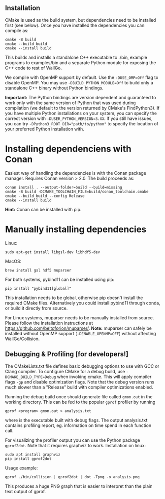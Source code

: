 
## Installation

CMake is used as the build system, but dependencies need to be installed first (see below). Once you have installed the dependencies you can compile as:
```
cmake -B build
cmake --build build
cmake --install build
```
This builds and installs a standalone C++ executable to ./bin, example programs to examples/bin and a separate Python module for exposing the C++ code to rest of WallGo.

We compile with OpenMP support by default. Use the ```-DUSE_OMP=Off``` flag to disable OpenMP. You may use ```-DBUILD_PYTHON_MODULE=Off``` to build only a standalone C++ binary without Python bindings.

**Important:** The Python bindings are version dependent and guaranteed to work only with the same version of Python that was used during compilation (we default to the version returned by CMake's FindPython3). If you have multiple Python installations on your system, you can specify the correct version with ```-DUSER_PYTHON_VERSION=3.XX```. If you still have issues, you can try ```-DPython3_ROOT_DIR="path/to/python"``` to specify the location of your preferred Python installation with.


# Installing dependenciens with Conan

Easiest way of handling the dependencies is with the Conan package manager. Requires Conan version > 2.0. The build proceeds as:
```
conan install . --output-folder=build --build=missing
cmake -B build -DCMAKE_TOOLCHAIN_FILE=build/conan_toolchain.cmake
cmake --build build --config Release
cmake --install build
```
**Hint:** Conan can be installed with pip. 


# Manually installing dependencies

Linux:
```
sudo apt-get install libgsl-dev libhdf5-dev
```

MacOS: 
```
brew install gsl hdf5 muparser
```

For both systems, pybind11 can be installed using pip:
```
pip install "pybind11[global]"
```
This installation needs to be global, otherwise pip doesn't install the required CMake files. Alternatively you could install pybind11 through conda, or build it directly from source.

For Linux systems, muparser needs to be manually installed from source. Please follow the installation instructions at https://github.com/beltoforion/muparser/. **Note:** muparser can safely be installed without OpenMP support (```-DENABLE_OPENMP=OFF```) without affecting WallGo/Collision.


## Debugging & Profiling [for developers!]

The CMakeLists.txt file defines basic debugging options to use with GCC or Clang compiler. To configure CMake for a debug build, use ```-DCMAKE_BUILD_TYPE=Debug``` when invoking cmake. This will apply compiler flags ```-gp``` and disable optimization flags. Note that the debug version runs much slower than a "Release" build with compiler optimizations enabled.

Running the debug build once should generate file called ```gmon.out``` in the working directory. This can be fed to the popular ```gprof``` profiler by running 

```
gprof <program> gmon.out > analysis.txt
```
where <program> is the executable built with debug flags. The output analysis.txt contains profiling report, eg. information on time spend in each function call.

For visualizing the profiler output you can use the Python package ```gprof2dot```. Note that it requires graphviz to work. Installation on linux:

```
sudo apt install graphviz
pip install gprof2dot
```

Usage example:
```
gprof ./bin/collision | gprof2dot | dot -Tpng -o analysis.png
```
This produces a huge PNG graph that is easier to interpret than the plain text output of gprof.

